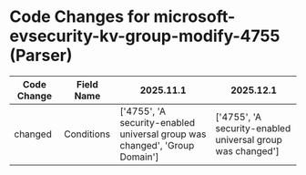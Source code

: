# Code Changes for microsoft-evsecurity-kv-group-modify-4755 (Parser)

| Code Change | Field Name | 2025.11.1 | 2025.12.1 |
|-------------|------------|-----------|------------|
| changed | Conditions | ['4755', 'A security-enabled universal group was changed', 'Group Domain'] | ['4755', 'A security-enabled universal group was changed'] |